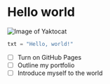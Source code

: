 # Hello world

![Image of Yaktocat](https://octodex.github.com/images/yaktocat.png)

``` python
txt = "Hello, world!"
```

- [ ] Turn on GitHub Pages
- [ ] Outline my portfolio
- [ ] Introduce myself to the world
